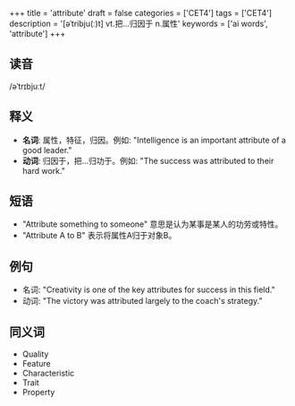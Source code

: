 +++
title = 'attribute'
draft = false
categories = ['CET4']
tags = ['CET4']
description = '[əˈtribju(ː)t] vt.把…归因于 n.属性'
keywords = ['ai words', 'attribute']
+++

## 读音
/əˈtrɪbjuːt/

## 释义
- **名词**: 属性，特征，归因。例如: "Intelligence is an important attribute of a good leader."
- **动词**: 归因于，把...归功于。例如: "The success was attributed to their hard work."

## 短语
- "Attribute something to someone" 意思是认为某事是某人的功劳或特性。
- "Attribute A to B" 表示将属性A归于对象B。

## 例句
- 名词: "Creativity is one of the key attributes for success in this field."
- 动词: "The victory was attributed largely to the coach's strategy."

## 同义词
- Quality
- Feature
- Characteristic
- Trait
- Property
